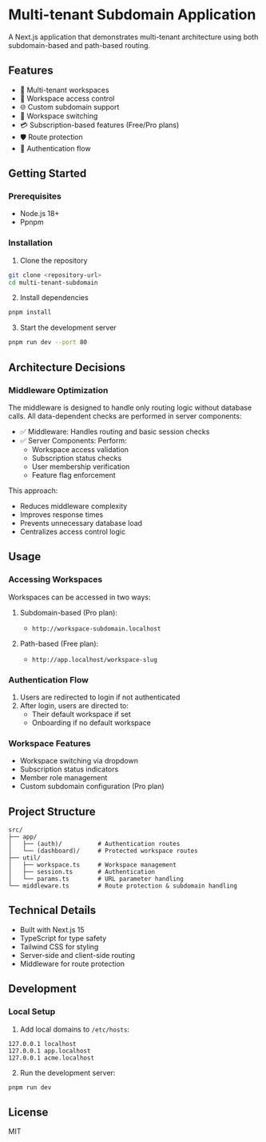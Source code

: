 
# Multi-tenant Subdomain Application

A Next.js application that demonstrates multi-tenant architecture using both subdomain-based and path-based routing.

## Features

- 🏢 Multi-tenant workspaces
- 🔐 Workspace access control
- 🌐 Custom subdomain support
- 🔄 Workspace switching
- 💳 Subscription-based features (Free/Pro plans)
- 🛡️ Route protection
- 🔑 Authentication flow

## Getting Started

### Prerequisites

- Node.js 18+
- Ppnpm

### Installation

1. Clone the repository
```bash
git clone <repository-url>
cd multi-tenant-subdomain
```

2. Install dependencies
```bash
pnpm install
```

3. Start the development server
```bash
pnpm run dev --port 80
```


## Architecture Decisions

### Middleware Optimization

The middleware is designed to handle only routing logic without database calls. All data-dependent checks are performed in server components:

- ✅ Middleware: Handles routing and basic session checks
- ✅ Server Components: Perform:
  - Workspace access validation
  - Subscription status checks
  - User membership verification
  - Feature flag enforcement

This approach:
- Reduces middleware complexity
- Improves response times
- Prevents unnecessary database load
- Centralizes access control logic

## Usage

### Accessing Workspaces

Workspaces can be accessed in two ways:

1. Subdomain-based (Pro plan):
   - `http://workspace-subdomain.localhost`

2. Path-based (Free plan):
   - `http://app.localhost/workspace-slug`

### Authentication Flow

1. Users are redirected to login if not authenticated
2. After login, users are directed to:
   - Their default workspace if set
   - Onboarding if no default workspace

### Workspace Features

- Workspace switching via dropdown
- Subscription status indicators
- Member role management
- Custom subdomain configuration (Pro plan)

## Project Structure

```
src/
├── app/
│   ├── (auth)/          # Authentication routes
│   └── (dashboard)/     # Protected workspace routes
├── util/
│   ├── workspace.ts     # Workspace management
│   ├── session.ts       # Authentication
│   └── params.ts        # URL parameter handling
└── middleware.ts        # Route protection & subdomain handling
```

## Technical Details

- Built with Next.js 15
- TypeScript for type safety
- Tailwind CSS for styling
- Server-side and client-side routing
- Middleware for route protection

## Development

### Local Setup

1. Add local domains to `/etc/hosts`:
```
127.0.0.1 localhost
127.0.0.1 app.localhost
127.0.0.1 acme.localhost
```

2. Run the development server:
```bash
pnpm run dev
```

<!-- ### Testing

```bash
pnpm run test
``` -->

## License

MIT
